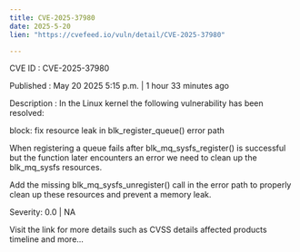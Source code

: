 ```yaml
---
title: CVE-2025-37980
date: 2025-5-20
lien: "https://cvefeed.io/vuln/detail/CVE-2025-37980"

---
```


CVE ID : CVE-2025-37980

Published :  May 20
2025
5:15 p.m. | 1 hour
33 minutes ago

Description : In the Linux kernel
the following vulnerability has been resolved:

block: fix resource leak in blk_register_queue() error path

When registering a queue fails after blk_mq_sysfs_register() is
successful but the function later encounters an error
we need
to clean up the blk_mq_sysfs resources.

Add the missing blk_mq_sysfs_unregister() call in the error path
to properly clean up these resources and prevent a memory leak.

Severity: 0.0 | NA

Visit the link for more details
such as CVSS details
affected products
timeline
and more...
